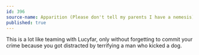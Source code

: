 ```yaml
---
id: 396
source-name: Apparition (Please don't tell my parents I have a nemesis)
published: true
---
```

This is a lot like teaming with Lucyfar, only without forgetting to commit your crime because you got distracted by terrifying a man who kicked a dog. 
